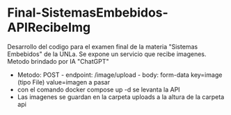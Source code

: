 # Final-SistemasEmbebidos-APIRecibeImg
Desarrollo del codigo para el examen final de la materia "Sistemas Embebidos" de la UNLa. Se expone un servicio que recibe imagenes.
Metodo brindado por IA "ChatGPT"

- Metodo: POST - endpoint:  /image/upload - body: form-data key=image (tipo File) value=imagen a pasar
- con el comando docker compose up -d se levanta la API
- Las imagenes se guardan en la carpeta uploads a la altura de la carpeta api